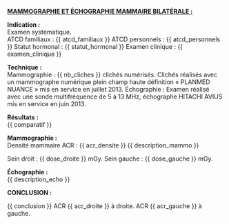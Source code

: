 **<u>MAMMOGRAPHIE ET ÉCHOGRAPHIE MAMMAIRE BILATÉRALE :</u>**

**Indication :**  
Examen systématique.  
ATCD familiaux : {{ atcd_familiaux }}
ATCD personnels : {{ atcd_personnels }}
Statut hormonal : {{ statut_hormonal }}
Examen clinique : {{ examen_clinique }}

**Technique :**  
Mammographie : {{ nb_cliches }} clichés numérisés. Clichés réalisés avec un mammographe numérique plein champ haute définition « PLANMED NUANCE » mis en service en juillet 2013.
Échographie : Examen réalisé avec une sonde multifréquence de 5 à 13 MHz, échographe HITACHI AVIUS mis en service en juin 2013.

**Résultats :**  
{{ comparatif }}

**Mammographie :**  
Densité mammaire ACR : {{ acr_densite }}
{{ description_mammo }}

Sein droit : {{ dose_droite }} mGy. Sein gauche : {{ dose_gauche }} mGy.

**Échographie :**  
{{ description_echo }}

**CONCLUSION :**

{{ conclusion }}
ACR {{ acr_droite }} à droite.
ACR {{ acr_gauche }} à gauche.
